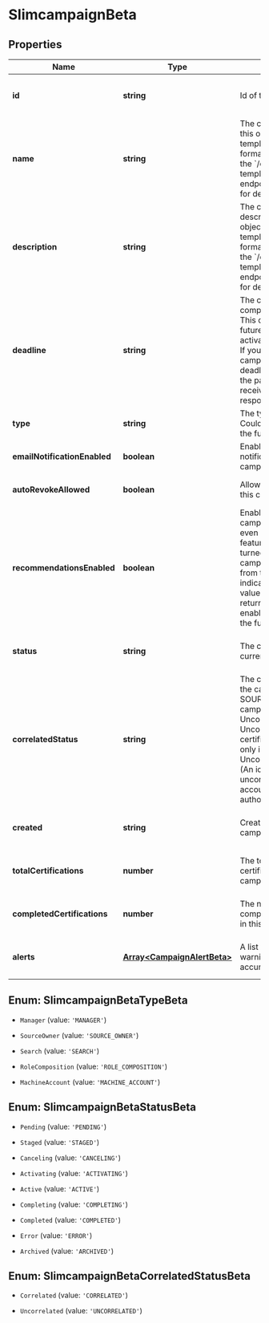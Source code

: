 # SlimcampaignBeta

## Properties

Name | Type | Description | Notes
------------ | ------------- | ------------- | -------------
**id** | **string** | Id of the campaign | [optional] [readonly] [default to undefined]
**name** | **string** | The campaign name. If this object is part of a template, special formatting applies; see the &#x60;/campaign-templates/{id}/generate&#x60; endpoint documentation for details.  | [default to undefined]
**description** | **string** | The campaign description. If this object is part of a template, special formatting applies; see the &#x60;/campaign-templates/{id}/generate&#x60; endpoint documentation for details.  | [default to undefined]
**deadline** | **string** | The campaign\&#39;s completion deadline.  This date must be in the future in order to activate the campaign.  If you try to activate a campaign with a deadline of today or in the past, you will receive a 400 error response. | [optional] [default to undefined]
**type** | **string** | The type of campaign. Could be extended in the future. | [default to undefined]
**emailNotificationEnabled** | **boolean** | Enables email notification for this campaign | [optional] [default to false]
**autoRevokeAllowed** | **boolean** | Allows auto revoke for this campaign | [optional] [default to false]
**recommendationsEnabled** | **boolean** | Enables IAI for this campaign. Accepts true even if the IAI product feature is off. If IAI is turned off then campaigns generated from this template will indicate false. The real value will then be returned if IAI is ever enabled for the org in the future.  | [optional] [default to false]
**status** | **string** | The campaign\&#39;s current status. | [optional] [readonly] [default to undefined]
**correlatedStatus** | **string** | The correlatedStatus of the campaign. Only SOURCE_OWNER campaigns can be Uncorrelated. An Uncorrelated certification campaign only includes Uncorrelated identities (An identity is uncorrelated if it has no accounts on an authoritative source).  | [optional] [default to undefined]
**created** | **string** | Created time of the campaign | [optional] [readonly] [default to undefined]
**totalCertifications** | **number** | The total number of certifications in this campaign. | [optional] [readonly] [default to undefined]
**completedCertifications** | **number** | The number of completed certifications in this campaign. | [optional] [readonly] [default to undefined]
**alerts** | [**Array&lt;CampaignAlertBeta&gt;**](CampaignAlertBeta.md) | A list of errors and warnings that have accumulated. | [optional] [readonly] [default to undefined]



## Enum: SlimcampaignBetaTypeBeta


* `Manager` (value: `'MANAGER'`)

* `SourceOwner` (value: `'SOURCE_OWNER'`)

* `Search` (value: `'SEARCH'`)

* `RoleComposition` (value: `'ROLE_COMPOSITION'`)

* `MachineAccount` (value: `'MACHINE_ACCOUNT'`)





## Enum: SlimcampaignBetaStatusBeta


* `Pending` (value: `'PENDING'`)

* `Staged` (value: `'STAGED'`)

* `Canceling` (value: `'CANCELING'`)

* `Activating` (value: `'ACTIVATING'`)

* `Active` (value: `'ACTIVE'`)

* `Completing` (value: `'COMPLETING'`)

* `Completed` (value: `'COMPLETED'`)

* `Error` (value: `'ERROR'`)

* `Archived` (value: `'ARCHIVED'`)





## Enum: SlimcampaignBetaCorrelatedStatusBeta


* `Correlated` (value: `'CORRELATED'`)

* `Uncorrelated` (value: `'UNCORRELATED'`)



